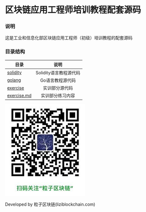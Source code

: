 # 区块链应用工程师培训教程配套源码

### 说明

这是工业和信息化部区块链应用工程师（初级）培训教程的配套源码

### 目录结构

| 目录 | 说明 |
| - | :-: |
| [solidity](./solidity/)  |  Solidity语言教程源代码 |
| [golang](./golang/)  |  Go语言教程源代码 |
| [exercise](./exercise/)  |  实训部分源代码 |
| [exercise.md](./exercise/exercise.md)  | 实训部分练习内容 |


![](./imgs/liziblockchain_wechat.jpg)


Developed by 粒子区块链(liziblockchain.com)
